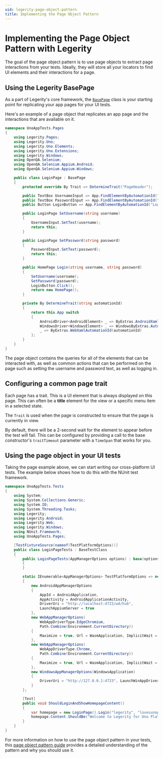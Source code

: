 ```yaml
---
uid: legerity-page-object-pattern
title: Implementing the Page Object Pattern
---
```


# Implementing the Page Object Pattern with Legerity

The goal of the page object pattern is to use page objects to extract page interactions from your tests. Ideally, they will store all your locators to find UI elements and their interactions for a page.

## Using the Legerity BasePage

As a part of Legerity's core framework, the [`BasePage`](https://github.com/MADE-Apps/legerity/blob/main/src/Legerity.Core/Pages/BasePage.cs) class is your starting point for replicating your app pages for your UI tests.

Here's an example of a page object that replicates an app page and the interactions that are available on it.

```csharp
namespace UnoAppTests.Pages
{
    using Legerity.Pages;
    using Legerity.Uno;
    using Legerity.Uno.Elements;
    using Legerity.Uno.Extensions;
    using Legerity.Windows;
    using OpenQA.Selenium;
    using OpenQA.Selenium.Appium.Android;
    using OpenQA.Selenium.Appium.Windows;

    public class LoginPage : BasePage
    {
        protected override By Trait => DetermineTrait("PageHeader");

        public TextBox UsernameInput => App.FindElementByAutomationId("UsernameInput");
        public TextBox PasswordInput => App.FindElementByAutomationId("PasswordInput");
        public Button LoginButton => App.FindElementByAutomationId("LoginButton");

        public LoginPage SetUsername(string username)
        {
            UsernameInput.SetText(username);
            return this;
        }

        public LoginPage SetPassword(string password)
        {
            PasswordInput.SetText(password);
            return this;
        }

        public HomePage Login(string username, string password)
        {
            SetUsername(username);
            SetPassword(password);
            LoginButton.Click();
            return new HomePage();
        }

        private By DetermineTrait(string automationId)
        {
            return this.App switch
            {
                AndroidDriver<AndroidElement> _ => ByExtras.AndroidXamlAutomationId(automationId),
                WindowsDriver<WindowsElement> _ => WindowsByExtras.AutomationId(automationId),
                _ => ByExtras.WebXamlAutomationId(automationId)
            };
        }
    }
}
```

The page object contains the queries for all of the elements that can be interacted with, as well as common actions that can be performed on the page such as setting the username and password text, as well as logging in.

## Configuring a common page trait

Each page has a trait. This is a UI element that is always displayed on this page. This can often be a **title** element for the view or a specific menu item in a selected state.

The `Trait` is used when the page is constructed to ensure that the page is currently in view.

By default, there will be a 2-second wait for the element to appear before the test will fail. This can be configured by providing a call to the base constructor's `traitTimeout` parameter with a `TimeSpan` that works for you.

## Using the page object in your UI tests

Taking the page example above, we can start writing our cross-platform UI tests. The example below shows how to do this with the NUnit test framework.

```csharp
namespace UnoAppTests.Tests
{
    using System;
    using System.Collections.Generic;
    using System.IO;
    using System.Threading.Tasks;
    using Legerity;
    using Legerity.Android;
    using Legerity.Web;
    using Legerity.Windows;
    using NUnit.Framework;
    using UnoAppTests.Pages;

    [TestFixtureSource(nameof(TestPlatformOptions))]
    public class LoginPageTests : BaseTestClass
    {
        public LoginPageTests(AppManagerOptions options) : base(options)
        {
        }

        static IEnumerable<AppManagerOptions> TestPlatformOptions => new List<AppManagerOptions>
        {
            new AndroidAppManagerOptions
            {
                AppId = AndroidApplication,
                AppActivity = AndroidApplicationActivity,
                DriverUri = "http://localhost:4723/wd/hub",
                LaunchAppiumServer = true
            },
            new WebAppManagerOptions(
                WebAppDriverType.EdgeChromium,
                Path.Combine(Environment.CurrentDirectory))
            {
                Maximize = true, Url = WasmApplication, ImplicitWait = TimeSpan.FromSeconds(10)
            },
            new WebAppManagerOptions(
                WebAppDriverType.Chrome,
                Path.Combine(Environment.CurrentDirectory))
            {
                Maximize = true, Url = WasmApplication, ImplicitWait = TimeSpan.FromSeconds(10)
            },
            new WindowsAppManagerOptions(WindowsApplication)
            {
                DriverUri = "http://127.0.0.1:4723", LaunchWinAppDriver = true, Maximize = true
            }
        };

        [Test]
        public void ShouldLoginAndShowHomepageContent()
        {
            var homepage = new LoginPage().Login("legerity", "lovesunoplatform");
            homepage.Content.ShouldBe("Welcome to Legerity for Uno Platform!");
        }
    }
}
```

For more information on how to use the page object pattern in your tests, this [page object pattern guide](https://www.jamescroft.co.uk/implementing-the-page-object-pattern-in-ui-tests/) provides a detailed understanding of the pattern and why you should use it.
